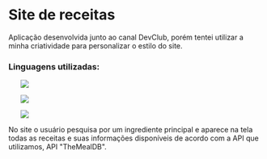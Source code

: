 <h1>Site de receitas</h1>

<p>Aplicação desenvolvida junto ao canal DevClub, porém tentei utilizar a minha criatividade para personalizar o estilo do site.</p>

<h3>Linguagens utilizadas:</h3>
  <ul><img src="https://www.flaticon.com/br/icone-gratis/html-5_5968267?term=html&page=1&position=2&origin=search&related_id=5968267"></ul>
  <ul><img src="https://www.flaticon.com/br/icone-gratis/css_919826?term=css&page=1&position=4&origin=search&related_id=919826"></ul>
  <ul><img src="https://www.flaticon.com/br/icone-gratis/js_5968292?term=js&page=1&position=2&origin=search&related_id=5968292"></ul>

<p>No site o usuário pesquisa por um ingrediente principal e aparece na tela todas as receitas e suas informações disponíveis de acordo com a API que utilizamos, API "TheMealDB".</p>
